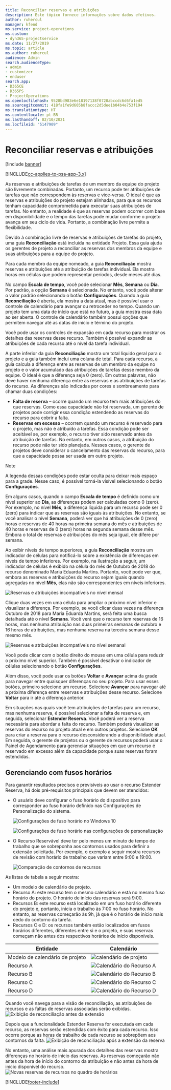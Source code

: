 ```yaml
---
title: Reconciliar reservas e atribuições
description: Este tópico fornece informações sobre dados efetivos.
author: ruhercul
manager: kfend
ms.service: project-operations
ms.custom:
- dyn365-projectservice
ms.date: 11/27/2019
ms.topic: article
ms.author: ruhercul
audience: Admin
search.audienceType:
- admin
- customizer
- enduser
search.app:
- D365CE
- D365PS
- ProjectOperations
ms.openlocfilehash: 9528bd983e6e18197138f0720abccdc6d6fa1ed5
ms.sourcegitcommit: 418fa1fe9d605b8faccc2d5dee1b04b4e753f194
ms.translationtype: HT
ms.contentlocale: pt-BR
ms.lasthandoff: 02/10/2021
ms.locfileid: "5147909"
---
```

# <a name="reconcile-bookings-and-assignments"></a>Reconciliar reservas e atribuições

[!include [banner](../includes/psa-now-project-operations.md)]

[!INCLUDE[cc-applies-to-psa-app-3.x](../includes/cc-applies-to-psa-app-3x.md)]

As reservas e atribuições de tarefas de um membro da equipe do projeto são livremente combinadas. Portanto, um recurso pode ter atribuições de tarefas que não correspondem às reservas e vice-versa. O ideal é que as reservas e atribuições do projeto estejam alinhadas, para que os recursos tenham capacidade comprometida para executar suas atribuições de tarefas. No entanto, a realidade é que as reservas podem ocorrer com base em disponibilidade e o tempo das tarefas pode mudar conforme o projeto avança em seu ciclo de vida. Portanto, a combinação livre permite a flexibilidade.

Devido à combinação livre de reservas e atribuições de tarefas do projeto, uma guia **Reconciliação** está incluída na entidade Projeto. Essa guia ajuda os gerentes de projeto a reconciliar as reservas dos membros da equipe e suas atribuições para a equipe do projeto.

Para cada membro da equipe nomeado, a guia **Reconciliação** mostra reservas e atribuições até a atribuição de tarefas individual. Ela mostra horas em células que podem representar períodos, desde meses até dias.

No campo **Escala de tempo**, você pode selecionar **Mês**, **Semana** ou **Dia**. Por padrão, a opção **Semana** é selecionada. No entanto, você pode alterar o valor padrão selecionando o botão **Configurações**. Quando a guia **Reconciliação** é aberta, ela mostra a data atual, mas é possível usar o controle de calendário para avançar ou retroceder no tempo. Quando um projeto tem uma data de início que está no futuro, a guia mostra essa data ao ser aberta. O controle de calendário também possui opções que permitem navegar até as datas de início e término do projeto.

Você pode usar os controles de expansão em cada recurso para mostrar os detalhes das reservas desse recurso. Também é possível expandir as atribuições de cada recurso até o nível da tarefa individual.

A parte inferior da guia **Reconciliação** mostra um total líquido geral para o projeto e a guia também inclui uma coluna de total. Para cada recurso, a guia calcula a diferença entre as reservas de um membro da equipe no projeto e o valor acumulado das atribuições de tarefas desse membro da equipe. O ideal é que a diferença seja 0 (zero). Em outras palavras, não deve haver nenhuma diferença entre as reservas e as atribuições de tarefas do recurso. As diferenças são indicadas por cores e sombreamento para chamar duas condições:

- **Falta de reserva** – ocorre quando um recurso tem mais atribuições do que reservas. Como essa capacidade não foi reservada, um gerente de projetos pode corrigir essa condição estendendo as reservas do recurso para cobrir a falta.
- **Reservas em excesso** – ocorrem quando um recurso é reservado para o projeto, mas não é atribuído a tarefas. Essa condição pode ser aceitável se, por exemplo, o recurso tiver sido reservado antes da atribuição de tarefas. No entanto, em outros casos, a atribuição do recurso pode não ter sido planejada. Nesses casos, o gerente de projetos deve considerar o cancelamento das reservas do recurso, para que a capacidade possa ser usada em outro projeto.

> [!NOTE]
> A legenda dessas condições pode estar oculta para deixar mais espaço para a grade. Nesse caso, é possível torná-la visível selecionando o botão **Configurações**.

Em alguns casos, quando o campo **Escala de tempo** é definido como um nível superior ao **Dia**, as diferenças podem ser calculadas como 0 (zero). Por exemplo, no nível **Mês**, a diferença líquida para um recurso pode ser 0 (zero) para indicar que as reservas são iguais às atribuições. No entanto, se você analisar o nível **Semana**, poderá ver que há atribuições de 0 (zero) horas e reservas de 40 horas na primeira semana do mês e atribuições de 40 horas e reservas de 0 (zero) horas na segunda semana desse mês. Embora o total de reservas e atribuições do mês seja igual, ele difere por semana.

Ao exibir níveis de tempo superiores, a guia **Reconciliação** mostra um indicador de células para notificá-lo sobre a existência de diferenças em níveis de tempo inferiores. Por exemplo, na ilustração a seguir, um indicador de células é exibido na célula do mês de Outubro de 2018 do recurso denominado Maria Eduarda Martins. Portanto, você pode ver que, embora as reservas e atribuições do recurso sejam iguais quando agregadas no nível **Mês**, elas não são correspondentes em níveis inferiores.

![Reservas e atribuições incompatíveis no nível mensal](media/reconcile-assignments-01.JPG)

Clique duas vezes em uma célula para ampliar o próximo nível inferior e visualizar a diferença. Por exemplo, se você clicar duas vezes na diferença Outubro de 2018 para Maria Eduarda Martins, será feita uma busca detalhada até o nível **Semana**. Você verá que o recurso tem reservas de 16 horas, mas nenhuma atribuição nas duas primeiras semanas de outubro e 16 horas de atribuições, mas nenhuma reserva na terceira semana desse mesmo mês.

![Reservas e atribuições incompatíveis no nível semanal](media/reconcile-assignments-02.JPG)

Você pode clicar com o botão direito do mouse em uma célula para reduzir o próximo nível superior. Também é possível desativar o indicador de células selecionando o botão **Configurações**. 

Além disso, você pode usar os botões **Voltar** e **Avançar** acima da grade para navegar entre quaisquer diferenças no seu projeto. Para usar esses botões, primeiro selecione um recurso. Selecione **Avançar** para navegar até a próxima diferença entre reservas e atribuições desse recurso. Selecione **Voltar** para ir até a diferença anterior.

Em situações nas quais você tem atribuições de tarefas para um recurso, mas nenhuma reserva, é possível selecionar a falta de reserva e, em seguida, selecionar **Estender Reserva**. Você poderá ver a reserva necessária para abordar a falta do recurso. Também poderá visualizar as reservas do recurso no projeto atual e em outros projetos. Selecione **OK** para criar a reserva para o recurso desconsiderando a disponibilidade atual. Em seguida, o gerente de projetos ou o gerente de recursos poderá usar o Painel de Agendamento para gerenciar situações em que um recurso é reservado em excesso além da capacidade porque suas reservas foram estendidas.

## <a name="managing-with-time-zones"></a>Gerenciando com fusos horários
Para garantir resultados precisos e previsíveis ao usar o recurso Estender Reserva, há dois pré-requisitos principais que devem ser atendidos:  

- O usuário deve configurar o fuso horário do dispositivo para corresponder ao fuso horário definido nas Configurações de Personalização do sistema.
 
  ![Configurações de fuso horário no Windows 10](media/reconcile-assignments-03.png)

  ![Configurações de fuso horário nas configurações de personalização](media/reconcile-assignments-04.png)
 
- O Recurso Reservável deve ter pelo menos um minuto de tempo de trabalho que se sobreponha aos contornos usados para definir a extensão solicitada. Por exemplo, o exemplo a seguir mostra recursos de revisão com horário de trabalho que variam entre 9:00 e 19:00. 

  ![Comparação de contornos de recursos](media/reconcile-assignments-05.png)

As listas de tabela a seguir mostra:

- Um modelo de calendário de projeto.
- Recurso A: este recurso tem o mesmo calendário e está no mesmo fuso horário do projeto. O horário de início das reservas será 9:00.
- Recursos B: este recurso está localizado em um fuso horário diferente do projeto e, portanto, inicia o trabalho às 7:00 no fuso horário. No entanto, as reservas começarão às 9h, já que é o horário de início mais cedo do contorno da tarefa.
- Recursos C e D: os recursos também estão localizados em fusos horários diferentes, diferentes entre si e o projeto, e suas reservas começam não antes dos respectivos horários de início disponíveis.

|Entidade  |Calendário  |
|-|-|
|Modelo de calendário de projeto   | ![calendário de projeto](media/reconcile-assignments-06.png) |
|Recurso A  | ![Calendário do Recurso A](media/reconcile-assignments-06.png) |
|Recurso B  |  ![Calendário do Recurso B](media/reconcile-assignments-07.png) |
|Recurso C  |  ![Calendário do Recurso C](media/reconcile-assignments-08.png) |
|Recurso D  | ![Calendário do Recurso D](media/reconcile-assignments-09.png)  |
 
Quando você navega para a visão de reconciliação, as atribuições de recursos e as faltas de reservas associadas serão exibidas.
 ![Exibição de reconciliação antes da extensão](media/reconcile-assignments-10.png)

Depois que a funcionalidade Estender Reserva for executada em cada recurso, as reservas serão estendidas com êxito para cada recurso. Isso ocorre porque as horas de trabalho de cada recurso se sobrepõem aos contornos da falta.
 ![Exibição de reconciliação após a extensão da reserva](media/reconcile-assignments-11.png) 

No entanto, uma análise mais apurada dos detalhes das reservas mostra diferenças no horário de início das reservas. As reservas começarão não antes da hora de início do contorno da atribuição e não antes da hora de início disponível do recurso.
 ![Novas reservas de recursos no quadro de horários](media/reconcile-assignments-12.png)


[!INCLUDE[footer-include](../includes/footer-banner.md)]
